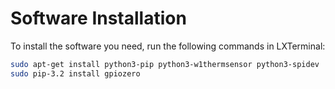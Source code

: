 # Software Installation

To install the software you need, run the following commands in LXTerminal:

```bash
sudo apt-get install python3-pip python3-w1thermsensor python3-spidev
sudo pip-3.2 install gpiozero
```
